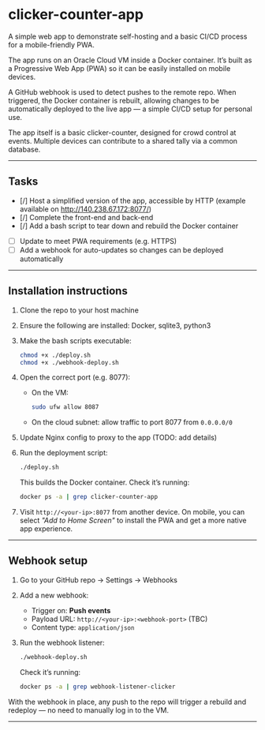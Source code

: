 # clicker-counter-app

A simple web app to demonstrate self-hosting and a basic CI/CD process for a mobile-friendly PWA.

The app runs on an Oracle Cloud VM inside a Docker container. It’s built as a Progressive Web App (PWA) so it can be easily installed on mobile devices.

A GitHub webhook is used to detect pushes to the remote repo. When triggered, the Docker container is rebuilt, allowing changes to be automatically deployed to the live app — a simple CI/CD setup for personal use.

The app itself is a basic clicker-counter, designed for crowd control at events. Multiple devices can contribute to a shared tally via a common database.

---

## Tasks

- [/] Host a simplified version of the app, accessible by HTTP (example available on http://140.238.67.172:8077/)
- [/] Complete the front-end and back-end  
- [/] Add a bash script to tear down and rebuild the Docker container  
- [ ] Update to meet PWA requirements (e.g. HTTPS)  
- [ ] Add a webhook for auto-updates so changes can be deployed automatically  

---

## Installation instructions

1. Clone the repo to your host machine  
2. Ensure the following are installed: Docker, sqlite3, python3  
3. Make the bash scripts executable:

    ```bash
    chmod +x ./deploy.sh
    chmod +x ./webhook-deploy.sh
    ```

4. Open the correct port (e.g. 8077):
   - On the VM:

     ```bash
     sudo ufw allow 8087
     ```

   - On the cloud subnet: allow traffic to port 8077 from `0.0.0.0/0`

5. Update Nginx config to proxy to the app (TODO: add details)

6. Run the deployment script:

    ```bash
    ./deploy.sh
    ```

    This builds the Docker container. Check it’s running:

    ```bash
    docker ps -a | grep clicker-counter-app
    ```

7. Visit `http://<your-ip>:8077` from another device. On mobile, you can select *"Add to Home Screen"* to install the PWA and get a more native app experience.

---

## Webhook setup

1. Go to your GitHub repo → Settings → Webhooks  
2. Add a new webhook:
   - Trigger on: **Push events**
   - Payload URL: `http://<your-ip>:<webhook-port>` (TBC)
   - Content type: `application/json`

3. Run the webhook listener:

    ```bash
    ./webhook-deploy.sh
    ```

    Check it’s running:

    ```bash
    docker ps -a | grep webhook-listener-clicker
    ```

With the webhook in place, any push to the repo will trigger a rebuild and redeploy — no need to manually log in to the VM.

---
